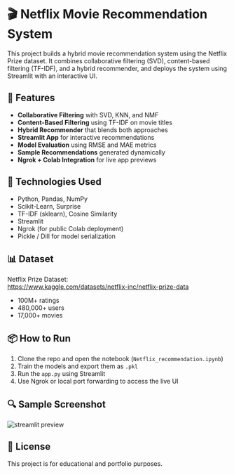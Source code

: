# 🎬 Netflix Movie Recommendation System

This project builds a hybrid movie recommendation system using the Netflix Prize dataset. It combines collaborative filtering (SVD), content-based filtering (TF-IDF), and a hybrid recommender, and deploys the system using Streamlit with an interactive UI.

## 🚀 Features

- **Collaborative Filtering** with SVD, KNN, and NMF
- **Content-Based Filtering** using TF-IDF on movie titles
- **Hybrid Recommender** that blends both approaches
- **Streamlit App** for interactive recommendations
- **Model Evaluation** using RMSE and MAE metrics
- **Sample Recommendations** generated dynamically
- **Ngrok + Colab Integration** for live app previews

## 🧠 Technologies Used

- Python, Pandas, NumPy
- Scikit-Learn, Surprise
- TF-IDF (sklearn), Cosine Similarity
- Streamlit
- Ngrok (for public Colab deployment)
- Pickle / Dill for model serialization

## 📊 Dataset

Netflix Prize Dataset:  
https://www.kaggle.com/datasets/netflix-inc/netflix-prize-data

- 100M+ ratings
- 480,000+ users
- 17,000+ movies

## 📦 How to Run

1. Clone the repo and open the notebook (`Netflix_recommendation.ipynb`)
2. Train the models and export them as `.pkl`
3. Run the `app.py` using Streamlit
4. Use Ngrok or local port forwarding to access the live UI

## 🔍 Sample Screenshot

![streamlit preview](assets/screenshot.png)

## 📄 License

This project is for educational and portfolio purposes.
